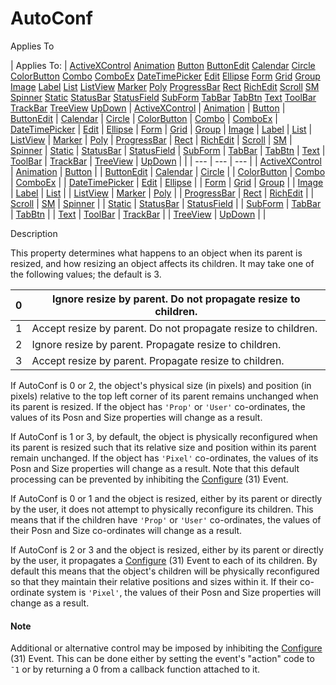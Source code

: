 




<h1 class="heading"><span class="name">AutoConf</span></h1>

Applies To

| Applies To: | [ActiveXControl](./activexcontrol.md) [Animation](./animation.md) [Button](./button.md) [ButtonEdit](./buttonedit.md) [Calendar](./calendar.md) [Circle](./circle.md) [ColorButton](./colorbutton.md) [Combo](./combo.md) [ComboEx](./comboex.md) [DateTimePicker](./datetimepicker.md) [Edit](./edit.md) [Ellipse](./ellipse.md) [Form](./form.md) [Grid](./grid.md) [Group](./group.md) [Image](./image.md) [Label](./label.md) [List](./list.md) [ListView](./listview.md) [Marker](./marker.md) [Poly](./poly.md) [ProgressBar](./progressbar.md) [Rect](./rect.md) [RichEdit](./richedit.md) [Scroll](./scroll.md) [SM](./sm.md) [Spinner](./spinner.md) [Static](./static.md) [StatusBar](./statusbar.md) [StatusField](./statusfield.md) [SubForm](./subform.md) [TabBar](./tabbar.md) [TabBtn](./tabbtn.md) [Text](./text.md) [ToolBar](./toolbar.md) [TrackBar](./trackbar.md) [TreeView](./treeview.md) [UpDown](./updown.md) | [ActiveXControl](./activexcontrol.md) | [Animation](./animation.md) | [Button](./button.md) | [ButtonEdit](./buttonedit.md) | [Calendar](./calendar.md) | [Circle](./circle.md) | [ColorButton](./colorbutton.md) | [Combo](./combo.md) | [ComboEx](./comboex.md) | [DateTimePicker](./datetimepicker.md) | [Edit](./edit.md) | [Ellipse](./ellipse.md) | [Form](./form.md) | [Grid](./grid.md) | [Group](./group.md) | [Image](./image.md) | [Label](./label.md) | [List](./list.md) | [ListView](./listview.md) | [Marker](./marker.md) | [Poly](./poly.md) | [ProgressBar](./progressbar.md) | [Rect](./rect.md) | [RichEdit](./richedit.md) | [Scroll](./scroll.md) | [SM](./sm.md) | [Spinner](./spinner.md) | [Static](./static.md) | [StatusBar](./statusbar.md) | [StatusField](./statusfield.md) | [SubForm](./subform.md) | [TabBar](./tabbar.md) | [TabBtn](./tabbtn.md) | [Text](./text.md) | [ToolBar](./toolbar.md) | [TrackBar](./trackbar.md) | [TreeView](./treeview.md) | [UpDown](./updown.md) |  |
| --- | --- | ---  |
| [ActiveXControl](./activexcontrol.md) | [Animation](./animation.md) | [Button](./button.md) |
| [ButtonEdit](./buttonedit.md) | [Calendar](./calendar.md) | [Circle](./circle.md) |
| [ColorButton](./colorbutton.md) | [Combo](./combo.md) | [ComboEx](./comboex.md) |
| [DateTimePicker](./datetimepicker.md) | [Edit](./edit.md) | [Ellipse](./ellipse.md) |
| [Form](./form.md) | [Grid](./grid.md) | [Group](./group.md) |
| [Image](./image.md) | [Label](./label.md) | [List](./list.md) |
| [ListView](./listview.md) | [Marker](./marker.md) | [Poly](./poly.md) |
| [ProgressBar](./progressbar.md) | [Rect](./rect.md) | [RichEdit](./richedit.md) |
| [Scroll](./scroll.md) | [SM](./sm.md) | [Spinner](./spinner.md) |
| [Static](./static.md) | [StatusBar](./statusbar.md) | [StatusField](./statusfield.md) |
| [SubForm](./subform.md) | [TabBar](./tabbar.md) | [TabBtn](./tabbtn.md) |
| [Text](./text.md) | [ToolBar](./toolbar.md) | [TrackBar](./trackbar.md) |
| [TreeView](./treeview.md) | [UpDown](./updown.md) |  |


Description


This property determines what happens to an object when its parent is resized, and how resizing an object affects its children. It may take one of the following values; the default is 3.


| 0 | Ignore resize by parent. Do not propagate resize to children. |
| --- | ---  |
| 1 | Accept resize by parent. Do not propagate resize to children. |
| 2 | Ignore resize by parent. Propagate resize to children. |
| 3 | Accept resize by parent. Propagate resize to children. |


If AutoConf is 0 or 2, the object's physical size (in pixels) and position (in pixels) relative to the top left corner of its parent remains unchanged when its parent is resized. If the object has `'Prop'` or `'User'` co-ordinates, the values of its Posn and Size properties will change as a result.


If AutoConf is 1 or 3, by default, the object is physically reconfigured when its parent is resized such that its relative size and position within its parent remain unchanged. If the object has `'Pixel'` co-ordinates, the values of its Posn and Size properties will change as a result. Note that this default processing can be prevented by inhibiting the [Configure](./configure.md) (31) Event.


If AutoConf is 0 or 1 and the object is resized, either by its parent or directly by the user, it does not attempt to physically reconfigure its children. This means that if the children have `'Prop'` or `'User'` co-ordinates, the values of their Posn and Size co-ordinates will change as a result.


If AutoConf is 2 or 3 and the object is resized, either by its parent or directly by the user, it propagates a [Configure](./configure.md) (31) Event to each of its children. By default this means that the object's children will be physically reconfigured so that they maintain their relative positions and sizes within it. If their co-ordinate system is `'Pixel'`, the values of their Posn and Size properties will change as a result.

#### Note


Additional or alternative control may be imposed by inhibiting the [Configure](./configure.md) (31) Event. This can be done either by setting the event's "action" code to `¯1` or by returning a 0 from a callback function attached to it.


